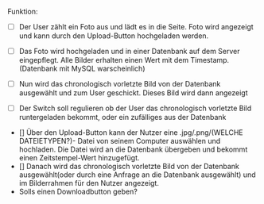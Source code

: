 Funktion: 

 - [ ] Der User zählt ein Foto aus und lädt es in die Seite. Foto wird angezeigt und kann durch den Upload-Button hochgeladen werden.

 - [ ] Das Foto wird hochgeladen und in einer Datenbank auf dem Server eingepflegt. Alle Bilder erhalten einen Wert mit dem Timestamp. (Datenbank mit MySQL warscheinlich)

 - [ ] Nun wird das chronologisch vorletzte Bild von der Datenbank ausgewählt und zum User geschickt. Dieses Bild wird dann angezeigt


 
 - [ ] Der Switch soll regulieren ob der User das chronologisch vorletzte Bild runtergeladen bekommt, oder ein zufälliges aus der Datenbank


- [] Über den Upload-Button kann der Nutzer eine .jpg/.png/(WELCHE DATEIETYPEN?)- Datei von seinem Computer auswählen und hochladen.
  Die Datei wird an die Datenbank übergeben und bekommt einen Zeitstempel-Wert hinzugefügt. 
- [] Danach wird das chronologisch vorletzte Bild von der Datenbank ausgewählt(oder durch eine Anfrage an die Datenbank ausgewählt)      und im Bilderrahmen für den Nutzer angezeigt.
- Solls einen Downloadbutton geben?

